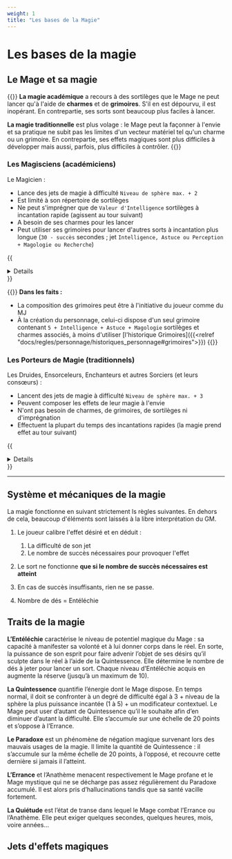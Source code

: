 ```yaml
---
weight: 1
title: "Les bases de la Magie"
---
```


# Les bases de la magie


## Le Mage et sa magie

{{<hint info>}}
**La magie académique** a recours à des sortilèges que le Mage ne peut lancer qu'à l'aide de **charmes** et de **grimoires**. S'il en est dépourvu, il est inopérant. En contrepartie, ses sorts sont beaucoup plus faciles à lancer.

**La magie traditionnelle** est plus volage : le Mage peut la façonner à l'envie et sa pratique ne subit pas les limites d'un vecteur matériel tel qu'un charme ou un grimoire. En contrepartie, ses effets magiques sont plus difficiles à développer mais aussi, parfois, plus difficiles à contrôler.
{{</hint>}}

### Les Magisciens (académiciens)

Le Magicien :

* Lance des jets de magie à difficulté `Niveau de sphère max. + 2`
* Est limité à son répertoire de sortilèges
* Ne peut s'imprégner que de `Valeur d'Intelligence` sortilèges à incantation rapide (agissent au tour suivant)
* A besoin de ses charmes pour les lancer
* Peut utiliser ses grimoires pour lancer d'autres sorts à incantation plus longue (`30 - succès` secondes ; jet `Intelligence, Astuce ou Perception + Magologie ou Recherche`)

{{<details title="Description">}}
Pour faciliter l'apprentissage et l'usage de la magie, les Magisciens ont conçu des **sortilèges** : une architecture mentale combinant habilement les sphères de la magie en une répartition minutieuse et détaillée de leurs effets, selon des codifications alliant efficacité et sécurité.
L'architecture d'un sort est si complexe qu'il est très difficile de la retenir par cœur, aussi les **Magisciens** font-ils un usage extensif des grimoires et des charmes.

**Les Sortilèges** sont des effets magiques dont les paramètres tels que la distance, la zone d'effet, les composantes magiques ou les cibles sont décidés lors de leur création et non altérables, hormis interruption (une boule de feu atterrissant sur un obstacle ne parcourra pas la totalité de son chemin).

**Les grimoires** recueillent l'ensemble des détails façonnant chaque sortilège.
Ils sont certes des objets littéraires et pédagogiques destinés à les comprendre et les apprendre, mais ils sont aussi des objets magiques permettant au praticien d'en explorer intérieurement la construction (champ d'application, effets, interaction des forces, cibles, portée, matérialisation, etc.).
Ils compilent le plus souvent les sortilèges d'un même thème ou d'un même auteur, et sont généralement vendus ou donnés accompagnés de leurs charmes.
Ce sont, en eux-mêmes, des *Talismans* à part entière.

**Les charmes** sont de petits objets qui détiennent l'essence même d'un sortilège et agissent tels de petits *mementos* pour le Mage.
C'est sur eux qu'est inscrite la formule magique, et en eux qu'est infusée une partie de l'âme de l'auteur et de sa pensée du sortilège.
Ils peuvent prendre les formes les plus incongrues, selon ce que le Magiscien, alors en transe à l'écoute de sa muse, aura pu trouver pour inscrire la formule magie : galets, feuilles, vêtements, écorces, tartines de pain...

Sans charmes, un grimoire est inutile : il faut parvenir à en produire de nouveaux, ce qui est une tâche des plus difficiles à laquelle certains ont consacré leur vie afin de retrouver des sortilèges perdus.

**L'imprégnation** est un procédé à travers lequel le Mage se prépare à l'usage d'un nombre réduit sortilèges.
Il a toujours besoin de ses charmes pour les lancer, mais pas de ses grimoires.
Leur temps d'incantation rapide leur permet de prendre effet au tour suivant leur incantation.
Il n'a pas besoin de les "réviser" : il conserve son imprégnation jusqu'à ce qu'il décide d'en changer.
{{</details>}}

{{<hint warning>}}
**Dans les faits :**

* La composition des grimoires peut être à l'initiative du joueur comme du MJ
* À la création du personnage, celui-ci dispose d'un seul grimoire contenant `5 + Intelligence + Astuce + Magologie` sortilèges et charmes associés, à moins d'utiliser [l'historique Grimoires]({{<relref "docs/regles/personnage/historiques_personnage#grimoires">}})
{{</hint>}}

### Les Porteurs de Magie (traditionnels)

Les Druides, Ensorceleurs, Enchanteurs et autres Sorciers (et leurs consœurs) :

* Lancent des jets de magie à difficulté `Niveau de sphère max. + 3`
* Peuvent composer les effets de leur magie à l'envie
* N'ont pas besoin de charmes, de grimoires, de sortilèges ni d'imprégnation
* Effectuent la plupart du temps des incantations rapides (la magie prend effet au tour suivant)

{{<details title="Description">}}
**L'effet magique** est au cœur de l'action : c'est en premier lui que le Mage traditionnel doit définir, suite à quoi on évalue à quel point il est en capacité de le faire au vu de ses compétences, s'il convient à l'usage d'une seule sphère ou de plusieurs sphères en conjonction et quelles en sont les niveaux respectifs.
À partir de là cela, on connaît la difficulté du sortilège, le nombre de succès à atteindre étant indiqué dans la section [Jets d'effets magiques]({{<relref "#jets-deffets-magiques">}}).


{{</details>}}

---


## Système et mécaniques de la magie

La magie fonctionne en suivant strictement ls règles suivantes. En dehors de cela, beaucoup d'éléments sont laissés à la libre interprétation du GM.

1. Le joueur calibre l'effet désiré et en déduit :
    1. La difficulté de son jet
    1. Le nombre de succès nécessaires pour provoquer l'effet
1. Le sort ne fonctionne **que si le nombre de succès nécessaires est atteint**
1. En cas de succès insuffisants, rien ne se passe.

1. Nombre de dés = Entéléchie

## Traits de la magie

**L’Entéléchie** caractérise le niveau de potentiel magique du Mage : sa capacité à manifester sa volonté et à lui donner corps dans le réel. En sorte, la puissance de son esprit pour faire advenir l’objet de ses désirs qu’il sculpte dans le réel à l’aide de la Quintessence. Elle détermine le nombre de dés à jeter pour lancer un sort. Chaque niveau d’Entéléchie acquis en augmente la réserve (jusqu’à un maximum de 10).

**La Quintessence** quantifie l’énergie dont le Mage dispose. En temps normal, il doit se confronter à un degré de difficulté égal à 3 + niveau de la sphère la plus puissance incantée (1 à 5) + un modificateur contextuel. Le Mage peut user d’autant de Quintessence qu’il le souhaite afin d’en diminuer d’autant la difficulté. Elle s’accumule sur une échelle de 20 points et s’oppose à l’Errance.

**Le Paradoxe** est un phénomène de négation magique survenant lors des mauvais usages de la magie. Il limite la quantité de Quintessence : il s’accumule sur la même échelle de 20 points, à l’opposé, et recouvre cette dernière si jamais il l’atteint.

**L’Errance** et l’Anathème menacent respectivement le Mage profane et le Mage mystique qui ne se décharge pas assez régulièrement du Paradoxe accumulé. Il est alors pris d’hallucinations tandis que sa santé vacille fortement.

**La Quiétude** est l’état de transe dans lequel le Mage combat l’Errance ou l’Anathème. Elle peut exiger quelques secondes, quelques heures, mois, voire années…

## Jets d'effets magiques